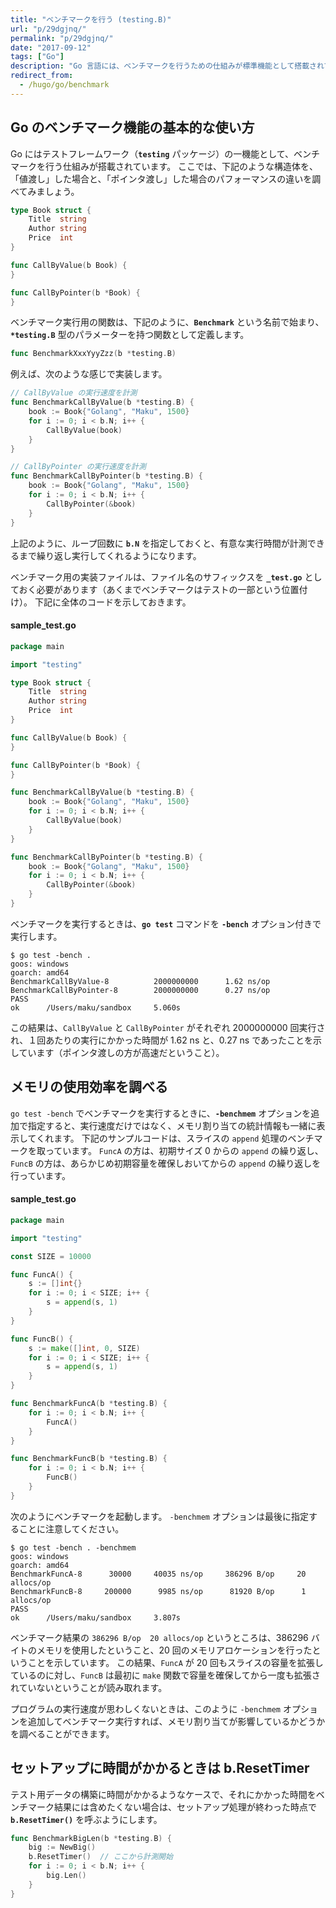 ```yaml
---
title: "ベンチマークを行う (testing.B)"
url: "p/29dgjnq/"
permalink: "p/29dgjnq/"
date: "2017-09-12"
tags: ["Go"]
description: "Go 言語には、ベンチマークを行うための仕組みが標準機能として搭載されています。"
redirect_from:
  - /hugo/go/benchmark
---
```


Go のベンチマーク機能の基本的な使い方
----

Go にはテストフレームワーク（__`testing`__ パッケージ）の一機能として、ベンチマークを行う仕組みが搭載されています。
ここでは、下記のような構造体を、「値渡し」した場合と、「ポインタ渡し」した場合のパフォーマンスの違いを調べてみましょう。

```go
type Book struct {
	Title  string
	Author string
	Price  int
}

func CallByValue(b Book) {
}

func CallByPointer(b *Book) {
}
```

ベンチマーク実行用の関数は、下記のように、__`Benchmark`__ という名前で始まり、__`*testing.B`__ 型のパラメーターを持つ関数として定義します。

```go
func BenchmarkXxxYyyZzz(b *testing.B)
```

例えば、次のような感じで実装します。

```go
// CallByValue の実行速度を計測
func BenchmarkCallByValue(b *testing.B) {
	book := Book{"Golang", "Maku", 1500}
	for i := 0; i < b.N; i++ {
		CallByValue(book)
	}
}

// CallByPointer の実行速度を計測
func BenchmarkCallByPointer(b *testing.B) {
	book := Book{"Golang", "Maku", 1500}
	for i := 0; i < b.N; i++ {
		CallByPointer(&book)
	}
}
```

上記のように、ループ回数に __`b.N`__ を指定しておくと、有意な実行時間が計測できるまで繰り返し実行してくれるようになります。

ベンチマーク用の実装ファイルは、ファイル名のサフィックスを __`_test.go`__ としておく必要があります（あくまでベンチマークはテストの一部という位置付け）。
下記に全体のコードを示しておきます。

#### sample_test.go

```go
package main

import "testing"

type Book struct {
	Title  string
	Author string
	Price  int
}

func CallByValue(b Book) {
}

func CallByPointer(b *Book) {
}

func BenchmarkCallByValue(b *testing.B) {
	book := Book{"Golang", "Maku", 1500}
	for i := 0; i < b.N; i++ {
		CallByValue(book)
	}
}

func BenchmarkCallByPointer(b *testing.B) {
	book := Book{"Golang", "Maku", 1500}
	for i := 0; i < b.N; i++ {
		CallByPointer(&book)
	}
}
```

ベンチマークを実行するときは、__`go test`__ コマンドを __`-bench`__ オプション付きで実行します。

```console
$ go test -bench .
goos: windows
goarch: amd64
BenchmarkCallByValue-8          2000000000      1.62 ns/op
BenchmarkCallByPointer-8        2000000000      0.27 ns/op
PASS
ok      /Users/maku/sandbox     5.060s
```

この結果は、`CallByValue` と `CallByPointer` がそれぞれ 2000000000 回実行され、１回あたりの実行にかかった時間が 1.62 ns と、0.27 ns であったことを示しています（ポインタ渡しの方が高速だということ）。


メモリの使用効率を調べる
----

`go test -bench` でベンチマークを実行するときに、__`-benchmem`__ オプションを追加で指定すると、実行速度だけではなく、メモリ割り当ての統計情報も一緒に表示してくれます。
下記のサンプルコードは、スライスの `append` 処理のベンチマークを取っています。
`FuncA` の方は、初期サイズ 0 からの `append` の繰り返し、`FuncB` の方は、あらかじめ初期容量を確保しおいてからの `append` の繰り返しを行っています。

#### sample_test.go

```go
package main

import "testing"

const SIZE = 10000

func FuncA() {
	s := []int{}
	for i := 0; i < SIZE; i++ {
		s = append(s, 1)
	}
}

func FuncB() {
	s := make([]int, 0, SIZE)
	for i := 0; i < SIZE; i++ {
		s = append(s, 1)
	}
}

func BenchmarkFuncA(b *testing.B) {
	for i := 0; i < b.N; i++ {
		FuncA()
	}
}

func BenchmarkFuncB(b *testing.B) {
	for i := 0; i < b.N; i++ {
		FuncB()
	}
}
```

次のようにベンチマークを起動します。
`-benchmem` オプションは最後に指定することに注意してください。

```console
$ go test -bench . -benchmem
goos: windows
goarch: amd64
BenchmarkFuncA-8      30000     40035 ns/op     386296 B/op     20 allocs/op
BenchmarkFuncB-8     200000      9985 ns/op      81920 B/op      1 allocs/op
PASS
ok      /Users/maku/sandbox     3.807s
```

ベンチマーク結果の `386296 B/op  20 allocs/op` というところは、386296 バイトのメモリを使用したということ、20 回のメモリアロケーションを行ったということを示しています。
この結果、`FuncA` が 20 回もスライスの容量を拡張しているのに対し、`FuncB` は最初に `make` 関数で容量を確保してから一度も拡張されていないということが読み取れます。

プログラムの実行速度が思わしくないときは、このように `-benchmem` オプションを追加してベンチマーク実行すれば、メモリ割り当てが影響しているかどうかを調べることができます。


セットアップに時間がかかるときは b.ResetTimer
----

テスト用データの構築に時間がかかるようなケースで、それにかかった時間をベンチマーク結果には含めたくない場合は、セットアップ処理が終わった時点で __`b.ResetTimer()`__ を呼ぶようにします。

```go
func BenchmarkBigLen(b *testing.B) {
	big := NewBig()
	b.ResetTimer()  // ここから計測開始
	for i := 0; i < b.N; i++ {
		big.Len()
	}
}
```


